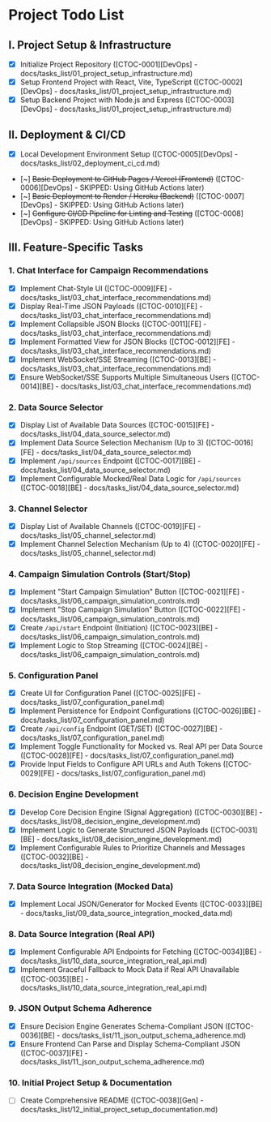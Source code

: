 # Project Todo List

## I. Project Setup & Infrastructure
- [x] Initialize Project Repository ([CTOC-0001][DevOps] - docs/tasks_list/01_project_setup_infrastructure.md)
- [x] Setup Frontend Project with React, Vite, TypeScript ([CTOC-0002][DevOps] - docs/tasks_list/01_project_setup_infrastructure.md)
- [x] Setup Backend Project with Node.js and Express ([CTOC-0003][DevOps] - docs/tasks_list/01_project_setup_infrastructure.md)

## II. Deployment & CI/CD
- [x] Local Development Environment Setup ([CTOC-0005][DevOps] - docs/tasks_list/02_deployment_ci_cd.md)
- [~] ~~Basic Deployment to GitHub Pages / Vercel (Frontend)~~ ([CTOC-0006][DevOps] - SKIPPED: Using GitHub Actions later)
- [~] ~~Basic Deployment to Render / Heroku (Backend)~~ ([CTOC-0007][DevOps] - SKIPPED: Using GitHub Actions later)
- [~] ~~Configure CI/CD Pipeline for Linting and Testing~~ ([CTOC-0008][DevOps] - SKIPPED: Using GitHub Actions later)

## III. Feature-Specific Tasks

### 1. Chat Interface for Campaign Recommendations
- [x] Implement Chat-Style UI ([CTOC-0009][FE] - docs/tasks_list/03_chat_interface_recommendations.md)
- [x] Display Real-Time JSON Payloads ([CTOC-0010][FE] - docs/tasks_list/03_chat_interface_recommendations.md)
- [x] Implement Collapsible JSON Blocks ([CTOC-0011][FE] - docs/tasks_list/03_chat_interface_recommendations.md)
- [x] Implement Formatted View for JSON Blocks ([CTOC-0012][FE] - docs/tasks_list/03_chat_interface_recommendations.md)
- [x] Implement WebSocket/SSE Streaming ([CTOC-0013][BE] - docs/tasks_list/03_chat_interface_recommendations.md)
- [x] Ensure WebSocket/SSE Supports Multiple Simultaneous Users ([CTOC-0014][BE] - docs/tasks_list/03_chat_interface_recommendations.md)

### 2. Data Source Selector
- [x] Display List of Available Data Sources ([CTOC-0015][FE] - docs/tasks_list/04_data_source_selector.md)
- [x] Implement Data Source Selection Mechanism (Up to 3) ([CTOC-0016][FE] - docs/tasks_list/04_data_source_selector.md)
- [x] Implement `/api/sources` Endpoint ([CTOC-0017][BE] - docs/tasks_list/04_data_source_selector.md)
- [x] Implement Configurable Mocked/Real Data Logic for `/api/sources` ([CTOC-0018][BE] - docs/tasks_list/04_data_source_selector.md)

### 3. Channel Selector
- [x] Display List of Available Channels ([CTOC-0019][FE] - docs/tasks_list/05_channel_selector.md)
- [x] Implement Channel Selection Mechanism (Up to 4) ([CTOC-0020][FE] - docs/tasks_list/05_channel_selector.md)

### 4. Campaign Simulation Controls (Start/Stop)
- [x] Implement "Start Campaign Simulation" Button ([CTOC-0021][FE] - docs/tasks_list/06_campaign_simulation_controls.md)
- [x] Implement "Stop Campaign Simulation" Button ([CTOC-0022][FE] - docs/tasks_list/06_campaign_simulation_controls.md)
- [x] Create `/api/start` Endpoint (Initiation) ([CTOC-0023][BE] - docs/tasks_list/06_campaign_simulation_controls.md)
- [x] Implement Logic to Stop Streaming ([CTOC-0024][BE] - docs/tasks_list/06_campaign_simulation_controls.md)

### 5. Configuration Panel
- [x] Create UI for Configuration Panel ([CTOC-0025][FE] - docs/tasks_list/07_configuration_panel.md)
- [x] Implement Persistence for Endpoint Configurations ([CTOC-0026][BE] - docs/tasks_list/07_configuration_panel.md)
- [x] Create `/api/config` Endpoint (GET/SET) ([CTOC-0027][BE] - docs/tasks_list/07_configuration_panel.md)
- [x] Implement Toggle Functionality for Mocked vs. Real API per Data Source ([CTOC-0028][FE] - docs/tasks_list/07_configuration_panel.md)
- [x] Provide Input Fields to Configure API URLs and Auth Tokens ([CTOC-0029][FE] - docs/tasks_list/07_configuration_panel.md)

### 6. Decision Engine Development
- [x] Develop Core Decision Engine (Signal Aggregation) ([CTOC-0030][BE] - docs/tasks_list/08_decision_engine_development.md)
- [x] Implement Logic to Generate Structured JSON Payloads ([CTOC-0031][BE] - docs/tasks_list/08_decision_engine_development.md)
- [x] Implement Configurable Rules to Prioritize Channels and Messages ([CTOC-0032][BE] - docs/tasks_list/08_decision_engine_development.md)

### 7. Data Source Integration (Mocked Data)
- [x] Implement Local JSON/Generator for Mocked Events ([CTOC-0033][BE] - docs/tasks_list/09_data_source_integration_mocked_data.md)

### 8. Data Source Integration (Real API)
- [x] Implement Configurable API Endpoints for Fetching ([CTOC-0034][BE] - docs/tasks_list/10_data_source_integration_real_api.md)
- [x] Implement Graceful Fallback to Mock Data if Real API Unavailable ([CTOC-0035][BE] - docs/tasks_list/10_data_source_integration_real_api.md)

### 9. JSON Output Schema Adherence
- [x] Ensure Decision Engine Generates Schema-Compliant JSON ([CTOC-0036][BE] - docs/tasks_list/11_json_output_schema_adherence.md)
- [x] Ensure Frontend Can Parse and Display Schema-Compliant JSON ([CTOC-0037][FE] - docs/tasks_list/11_json_output_schema_adherence.md)

### 10. Initial Project Setup & Documentation
- [ ] Create Comprehensive README ([CTOC-0038][Gen] - docs/tasks_list/12_initial_project_setup_documentation.md)

